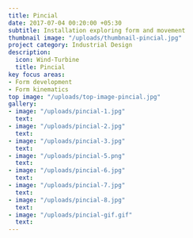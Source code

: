 ```yaml
---
title: Pincial
date: 2017-07-04 00:20:00 +05:30
subtitle: Installation exploring form and movement
thumbnail image: "/uploads/thumbnail-pincial.jpg"
project category: Industrial Design
description:
  icon: Wind-Turbine
  title: Pincial
key focus areas:
- Form development
- Form kinematics
top image: "/uploads/top-image-pincial.jpg"
gallery:
- image: "/uploads/pincial-1.jpg"
  text: 
- image: "/uploads/pincial-2.jpg"
  text: 
- image: "/uploads/pincial-3.jpg"
  text: 
- image: "/uploads/pincial-5.png"
  text: 
- image: "/uploads/pincial-6.jpg"
  text: 
- image: "/uploads/pincial-7.jpg"
  text: 
- image: "/uploads/pincial-8.jpg"
  text: 
- image: "/uploads/pincial-gif.gif"
  text: 
---
```



